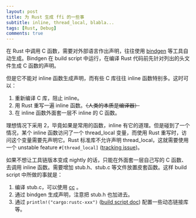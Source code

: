 ```yaml
---
layout: post
title: 为 Rust 生成 ffi 的一些事
subtitle: inline, thread_local, blabla...
tags: [Rust, Debug]
comments: true
---
```


在 Rust 中调用 C 函数，需要对外部语言作出声明，往往使用 [bindgen](https://docs.rs/bindgen/latest/bindgen/) 等工具自动生成。Bindgen 在 build script 中运行，在编译 Rust 代码前先针对列出的头文件生成 C 函数的声明。

但是它不能对 inline 函数生成声明，而有些 C 库往往 inline 函数特别多。这时可以：

1. 重新编译 C 库，阻止 inline。
2. 用 Rust 重写一遍 inline 函数。~~（人类的本质是编译器）~~
3. 在 inline 函数外面套一层不 inline 的 C 函数。

理想情况下采用 2，毕竟如果是常用的函数，inline 有它的道理。但是碰到了一个情况，某个 inline 函数访问了一个 thread_local 变量，而使用 Rust 重写时，访问这个变量需要先声明它。Rust 标准库不允许声明 thread_local，这就需要使用一个 unstable feature `#[thread_local]` ([tracking issue](https://github.com/rust-lang/rust/issues/29594))。

如果不想让工具链版本变成 nightly 的话，只能在外面套一层自己写的 C 函数、去调用 inline 函数。需要增加 stub.h、stub.c 等文件放置皮套函数。这样 build script 中所做的事就是：

1. 编译 stub.c，可以使用 [cc](https://docs.rs/cc/latest/cc/) 。
2. 通过 bindgen 生成声明，注意把 stub.h 也加进去。
3. 通过 `println!("cargo:rustc-xxx")` ([build script doc](https://doc.rust-lang.org/cargo/reference/build-scripts.html#outputs-of-the-build-script)) 配置一些动态链接库等。


